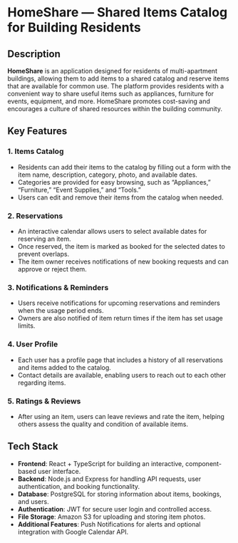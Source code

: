 # HomeShare — Shared Items Catalog for Building Residents

## Description
**HomeShare** is an application designed for residents of multi-apartment buildings, allowing them to add items to a shared catalog and reserve items that are available for common use. The platform provides residents with a convenient way to share useful items such as appliances, furniture for events, equipment, and more. HomeShare promotes cost-saving and encourages a culture of shared resources within the building community.

## Key Features

### 1. Items Catalog
- Residents can add their items to the catalog by filling out a form with the item name, description, category, photo, and available dates.
- Categories are provided for easy browsing, such as “Appliances,” “Furniture,” “Event Supplies,” and “Tools.”
- Users can edit and remove their items from the catalog when needed.

### 2. Reservations
- An interactive calendar allows users to select available dates for reserving an item.
- Once reserved, the item is marked as booked for the selected dates to prevent overlaps.
- The item owner receives notifications of new booking requests and can approve or reject them.

### 3. Notifications & Reminders
- Users receive notifications for upcoming reservations and reminders when the usage period ends.
- Owners are also notified of item return times if the item has set usage limits.

### 4. User Profile
- Each user has a profile page that includes a history of all reservations and items added to the catalog.
- Contact details are available, enabling users to reach out to each other regarding items.

### 5. Ratings & Reviews
- After using an item, users can leave reviews and rate the item, helping others assess the quality and condition of available items.

## Tech Stack

- **Frontend**: React + TypeScript for building an interactive, component-based user interface.
- **Backend**: Node.js and Express for handling API requests, user authentication, and booking functionality.
- **Database**: PostgreSQL for storing information about items, bookings, and users.
- **Authentication**: JWT for secure user login and controlled access.
- **File Storage**: Amazon S3 for uploading and storing item photos.
- **Additional Features**: Push Notifications for alerts and optional integration with Google Calendar API.
